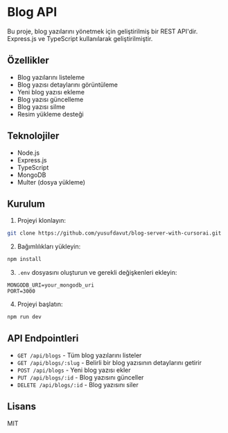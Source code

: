 # Blog API

Bu proje, blog yazılarını yönetmek için geliştirilmiş bir REST API'dir. Express.js ve TypeScript kullanılarak geliştirilmiştir.

## Özellikler

- Blog yazılarını listeleme
- Blog yazısı detaylarını görüntüleme
- Yeni blog yazısı ekleme
- Blog yazısı güncelleme
- Blog yazısı silme
- Resim yükleme desteği

## Teknolojiler

- Node.js
- Express.js
- TypeScript
- MongoDB
- Multer (dosya yükleme)

## Kurulum

1. Projeyi klonlayın:
```bash
git clone https://github.com/yusufdavut/blog-server-with-cursorai.git
```

2. Bağımlılıkları yükleyin:
```bash
npm install
```

3. `.env` dosyasını oluşturun ve gerekli değişkenleri ekleyin:
```
MONGODB_URI=your_mongodb_uri
PORT=3000
```

4. Projeyi başlatın:
```bash
npm run dev
```

## API Endpointleri

- `GET /api/blogs` - Tüm blog yazılarını listeler
- `GET /api/blogs/:slug` - Belirli bir blog yazısının detaylarını getirir
- `POST /api/blogs` - Yeni blog yazısı ekler
- `PUT /api/blogs/:id` - Blog yazısını günceller
- `DELETE /api/blogs/:id` - Blog yazısını siler

## Lisans

MIT
